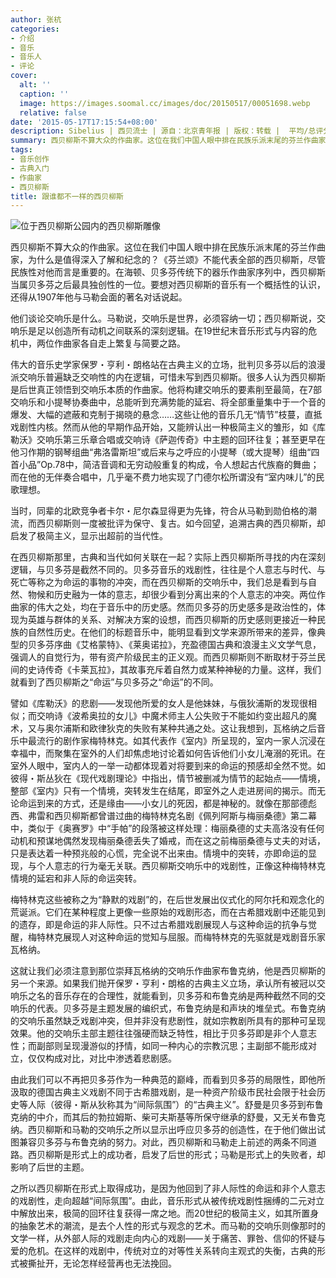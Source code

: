 ```yaml
---
author: 张杭
categories:
- 介绍
- 音乐
- 音乐人
- 评论
cover:
  alt: ''
  caption: ''
  image: https://images.soomal.cc/images/doc/20150517/00051698.webp
  relative: false
date: '2015-05-17T17:15:54+08:00'
description: Sibelius | 西贝流士 | 源自：北京青年报 | 版权：转载 |  平均/总评分：10.00/40
summary: 西贝柳斯不算大众的作曲家。这位在我们中国人眼中排在民族乐派末尾的芬兰作曲家，为什么是值得深入了解和纪念的？《芬兰颂》不能代表全部的西贝柳斯，尽管民族性对他而言是重要的。在海顿、贝多芬传统下的器乐作曲家序列中，西贝柳斯当属贝多芬之后最具独创性的一位……
tags:
- 音乐创作
- 古典入门
- 作曲家
- 西贝柳斯
title: 跟谁都不一样的西贝柳斯
---
```


![位于西贝柳斯公园内的西贝柳斯雕像](https://images.soomal.cc/images/doc/20150517/00051698.webp)





西贝柳斯不算大众的作曲家。这位在我们中国人眼中排在民族乐派末尾的芬兰作曲家，为什么是值得深入了解和纪念的？《芬兰颂》不能代表全部的西贝柳斯，尽管民族性对他而言是重要的。在海顿、贝多芬传统下的器乐作曲家序列中，西贝柳斯当属贝多芬之后最具独创性的一位。要想对西贝柳斯的音乐有一个概括性的认识，还得从1907年他与马勒会面的著名对话说起。

他们谈论交响乐是什么。马勒说，交响乐是世界，必须容纳一切；西贝柳斯说，交响乐是足以创造所有动机之间联系的深刻逻辑。在19世纪末音乐形式与内容的危机中，两位作曲家各自走上繁复与简要之路。

伟大的音乐史学家保罗・亨利・朗格站在古典主义的立场，批判贝多芬以后的浪漫派交响乐普遍缺乏交响性的内在逻辑，可惜未写到西贝柳斯。很多人认为西贝柳斯是后世真正领悟到交响乐本质的作曲家。他将构建交响乐的要素削至最简，在7部交响乐和小提琴协奏曲中，总能听到充满势能的延宕、将全部重量集中于一个音的爆发、大幅的遮蔽和克制于揭晓的悬念……这些让他的音乐几无“情节”枝蔓，直抵戏剧性内核。然而从他的早期作品开始，又能辨认出一种极简主义的雏形，如《库勒沃》交响乐第三乐章合唱或交响诗《萨迦传奇》中主题的回环往复；甚至更早在他习作期的钢琴组曲“弗洛雷斯坦”或后来与之呼应的小提琴（或大提琴）组曲“四首小品”Op.78中，简洁音调和无穷动般重复的构成，令人想起古代族裔的舞曲；而在他的无伴奏合唱中，几乎毫不费力地实现了门德尔松所谓没有“室内味儿”的民歌理想。

当时，同辈的北欧竞争者卡尔・尼尔森显得更为先锋，符合从马勒到勋伯格的潮流，而西贝柳斯则一度被批评为保守、复古。如今回望，追溯古典的西贝柳斯，却启发了极简主义，显示出超前的当代性。

在西贝柳斯那里，古典和当代如何关联在一起？实际上西贝柳斯所寻找的内在深刻逻辑，与贝多芬是截然不同的。贝多芬音乐的戏剧性，往往是个人意志与时代、与死亡等称之为命运的事物的冲突，而在西贝柳斯的交响乐中，我们总是看到与自然、物候和历史融为一体的意志，却很少看到分离出来的个人意志的冲突。两位作曲家的伟大之处，均在于音乐中的历史感。然而贝多芬的历史感多是政治性的，体现为英雄与群体的关系、对解决方案的设想，而西贝柳斯的历史感则更接近一种民族的自然性历史。在他们的标题音乐中，能明显看到文学来源所带来的差异，像典型的贝多芬序曲《艾格蒙特》、《莱奥诺拉》，充盈德国古典和浪漫主义文学气息，强调人的自觉行为，带有资产阶级民主的正义观。而西贝柳斯则不断取材于芬兰民间的史诗传奇《卡莱瓦拉》，其故事充斥着自然力或某种神秘的力量。这样，我们就看到了西贝柳斯之“命运”与贝多芬之“命运”的不同。

譬如《库勒沃》的悲剧――发现他所爱的女人是他妹妹，与俄狄浦斯的发现很相似；而交响诗《波希奥拉的女儿》中魔术师主人公失败于不能如约变出超凡的魔术，又与奥尔浦斯和欧律狄克的失败有某种共通之处。这让我想到，瓦格纳之后音乐中最流行的剧作家梅特林克。如其代表作《室内》所呈现的，室内一家人沉浸在幸福中，而聚集在室外的人们却焦虑地讨论着如何告诉他们小女儿淹溺的死讯。在室外人眼中，室内人的一举一动都体现着对将要到来的命运的预感却全然不觉。如彼得・斯丛狄在《现代戏剧理论》中指出，情节被删减为情节的起始点――情境，整部《室内》只有一个情境，突转发生在结尾，即室外之人走进房间的揭示。而无论命运到来的方式，还是缘由――小女儿的死因，都是神秘的。就像在那部德彪西、弗雷和西贝柳斯都曾谱过曲的梅特林克名剧《佩列阿斯与梅丽桑德》第二幕中，类似于《奥赛罗》中“手帕”的段落被这样处理：梅丽桑德的丈夫高洛没有任何动机和预谋地偶然发现梅丽桑德丢失了婚戒，而在这之前梅丽桑德与丈夫的对话，只是表达着一种预兆般的心慌，完全说不出来由。情境中的突转，亦即命运的显现，与个人意志的行为毫无关联。西贝柳斯交响乐中的戏剧性，正像这种梅特林克情境的延宕和非人际的命运突转。

梅特林克这些被称之为“静默的戏剧”的，在后世发展出仪式化的阿尔托和观念化的荒诞派。它们在某种程度上更像一些原始的戏剧形态，而在古希腊戏剧中还能见到的遗存，即是命运的非人际性。只不过古希腊戏剧展现人与这种命运的抗争与觉醒，梅特林克展现人对这种命运的觉知与屈服。而梅特林克的先驱就是戏剧音乐家瓦格纳。

这就让我们必须注意到那位崇拜瓦格纳的交响乐作曲家布鲁克纳，他是西贝柳斯的另一个来源。如果我们抛开保罗・亨利・朗格的古典主义立场，承认所有被冠以交响乐之名的音乐存在的合理性，就能看到，贝多芬和布鲁克纳是两种截然不同的交响乐的代表。贝多芬是主题发展的编织式，布鲁克纳是和声块的堆垒式。布鲁克纳的交响乐虽然缺乏戏剧冲突，但并非没有悲剧性，就如宗教剧所具有的那种可呈现效果。他的交响乐主部主题往往强硬而缺乏特性，相比于贝多芬即是非个人意志性；而副部则呈现漫游似的抒情，如同一种内心的宗教沉思；主副部不能形成对立，仅仅构成对比，对比中渗透着悲剧感。

由此我们可以不再把贝多芬作为一种典范的巅峰，而看到贝多芬的局限性，即他所汲取的德国古典主义戏剧不同于古希腊戏剧，是一种资产阶级市民社会限于社会历史等人际（彼得・斯从狄称其为“间际氛围”）的“古典主义”。舒曼是贝多芬到布鲁克纳的中介，而其后的勃拉姆斯、柴可夫斯基等所保守继承的舒曼，又无关布鲁克纳。西贝柳斯和马勒的交响乐之所以显示出呼应贝多芬的创造性，在于他们做出试图兼容贝多芬与布鲁克纳的努力。对此，西贝柳斯和马勒走上前述的两条不同道路。西贝柳斯是形式上的成功者，启发了后世的形式；马勒是形式上的失败者，却影响了后世的主题。

之所以西贝柳斯在形式上取得成功，是因为他回到了非人际性的命运和非个人意志的戏剧性，走向超越“间际氛围”。由此，音乐形式从被传统戏剧性捆缚的二元对立中解放出来，极简的回环往复获得一席之地。而20世纪的极简主义，如其所置身的抽象艺术的潮流，是去个人性的形式与观念的艺术。而马勒的交响乐则像那时的文学一样，从外部人际的戏剧走向内心的戏剧――关于痛苦、罪咎、信仰的怀疑与爱的危机。在这样的戏剧中，传统对立的对等性关系转向主观式的失衡，古典的形式被撕扯开，无论怎样经营再也无法挽回。
